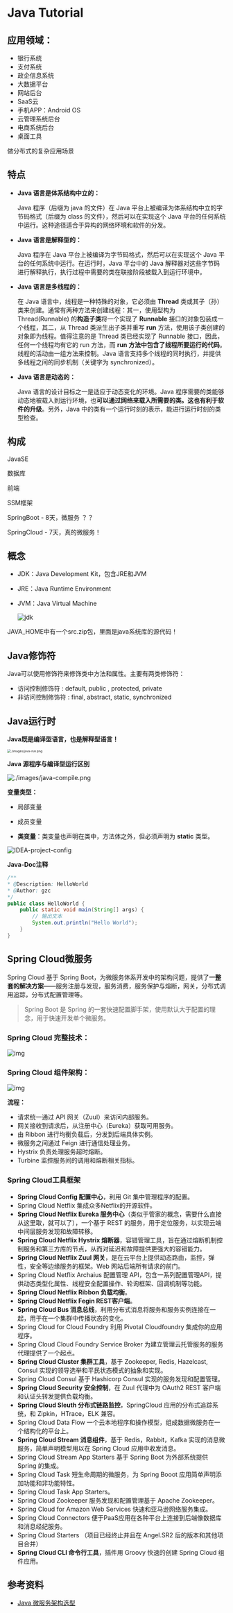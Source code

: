 # Java Tutorial

## 应用领域：

- 银行系统
- 支付系统
- 政企信息系统
- 大数据平台
- 网站后台
- SaaS云
- 手机APP：Android OS
- 云管理系统后台
- 电商系统后台
- 桌面工具

做分布式的复杂应用场景



## 特点

- **Java 语言是体系结构中立的：**

  Java 程序（后缀为 java 的文件）在 Java 平台上被编译为体系结构中立的字节码格式（后缀为 class 的文件），然后可以在实现这个 Java 平台的任何系统中运行。这种途径适合于异构的网络环境和软件的分发。

- **Java 语言是解释型的：**

  Java 程序在 Java 平台上被编译为字节码格式，然后可以在实现这个 Java 平台的任何系统中运行。在运行时，Java 平台中的 Java 解释器对这些字节码进行解释执行，执行过程中需要的类在联接阶段被载入到运行环境中。

- **Java 语言是多线程的：**

  在 Java 语言中，线程是一种特殊的对象，它必须由 **Thread** 类或其子（孙）类来创建。通常有两种方法来创建线程：其一，使用型构为 Thread(Runnable) 的**构造子类**将一个实现了 **Runnable** 接口的对象包装成一个线程，其二，从 Thread 类派生出子类并重写 **run** 方法，使用该子类创建的对象即为线程。值得注意的是 Thread 类已经实现了 Runnable 接口，因此，任何一个线程均有它的 run 方法，而 **run 方法中包含了线程所要运行的代码**。线程的活动由一组方法来控制。Java 语言支持多个线程的同时执行，并提供多线程之间的同步机制（关键字为 synchronized）。

- **Java 语言是动态的：**

  Java 语言的设计目标之一是适应于动态变化的环境。Java 程序需要的类能够动态地被载入到运行环境，也**可以通过网络来载入所需要的类。这也有利于软件的升级**。另外，Java 中的类有一个运行时刻的表示，能进行运行时刻的类型检查。



## 构成

JavaSE

数据库

前端

SSM框架

SpringBoot - 8天，微服务 ？？

SpringCloud - 7天，真的微服务！



## 概念

- JDK：Java Development Kit，包含JRE和JVM

- JRE：Java Runtime Environment

- JVM：Java Virtual Machine

  ![jdk](./images/jdk.png)

JAVA_HOME中有一个src.zip包，里面是java系统库的源代码！



## Java修饰符

Java可以使用修饰符来修饰类中方法和属性。主要有两类修饰符：

- 访问控制修饰符 : default, public , protected, private
- 非访问控制修饰符 : final, abstract, static, synchronized



## Java运行时

**Java既是编译型语言，也是解释型语言！**

<img src="./images/java-run.png" alt="./images/java-run.png" style="zoom:50%;" />



**Java 源程序与编译型运行区别**

![./images/java-compile.png](./images/java-compile.png)

**变量类型：**

- 局部变量
- 成员变量

- **类变量**：类变量也声明在类中，方法体之外，但必须声明为 **static** 类型。



![IDEA-project-config](./images/IDEA-project-config.png) 



**Java-Doc注释**

```java
/**
* @Description: HelloWorld
* @Author: gzc
*/
public class HelloWorld {
    public static void main(String[] args) {
        // 输出文本
        System.out.println("Hello World");
    }
}

```



## Spring Cloud微服务

Spring Cloud 基于 Spring Boot，为微服务体系开发中的架构问题，提供了**一整套的解决方案**——服务注册与发现，服务消费，服务保护与熔断，网关，分布式调用追踪，分布式配置管理等。

> Spring Boot 是 Spring 的一套快速配置脚手架，使用默认大于配置的理念，用于快速开发单个微服务。



### Spring Cloud 完整技术：

![img](./images/spring-cloud.png)



### Spring Cloud 组件架构：

![img](./images/spring-cloud-framework.png)



**流程：**

- 请求统一通过 API 网关（Zuul）来访问内部服务。
- 网关接收到请求后，从注册中心（Eureka）获取可用服务。
- 由 Ribbon 进行均衡负载后，分发到后端具体实例。
- 微服务之间通过 Feign 进行通信处理业务。
- Hystrix 负责处理服务超时熔断。
- Turbine 监控服务间的调用和熔断相关指标。



### Spring Cloud工具框架

- **Spring Cloud Config 配置中心**，利用 Git 集中管理程序的配置。
- Spring Cloud Netflix 集成众多Netflix的开源软件。
- **Spring Cloud Netflix Eureka 服务中心**（类似于管家的概念，需要什么直接从这里取，就可以了），一个基于 REST 的服务，用于定位服务，以实现云端中间层服务发现和故障转移。
- **Spring Cloud Netflix Hystrix 熔断器**，容错管理工具，旨在通过熔断机制控制服务和第三方库的节点，从而对延迟和故障提供更强大的容错能力。
- **Spring Cloud Netflix Zuul 网关**，是在云平台上提供动态路由，监控，弹性，安全等边缘服务的框架。Web 网站后端所有请求的前门。
- Spring Cloud Netflix Archaius 配置管理 API，包含一系列配置管理API，提供动态类型化属性、线程安全配置操作、轮询框架、回调机制等功能。
- **Spring Cloud Netflix Ribbon 负载均衡**。
- **Spring Cloud Netflix Fegin REST客户端**。
- **Spring Cloud Bus 消息总线**，利用分布式消息将服务和服务实例连接在一起，用于在一个集群中传播状态的变化。
- Spring Cloud for Cloud Foundry 利用 Pivotal Cloudfoundry 集成你的应用程序。
- Spring Cloud Cloud Foundry Service Broker 为建立管理云托管服务的服务代理提供了一个起点。
- **Spring Cloud Cluster 集群工具**，基于 Zookeeper, Redis, Hazelcast, Consul 实现的领导选举和平民状态模式的抽象和实现。
- Spring Cloud Consul 基于 Hashicorp Consul 实现的服务发现和配置管理。
- **Spring Cloud Security 安全控制**，在 Zuul 代理中为 OAuth2 REST 客户端和认证头转发提供负载均衡。
- **Spring Cloud Sleuth 分布式链路监控**，SpringCloud 应用的分布式追踪系统，和 Zipkin，HTrace，ELK 兼容。
- Spring Cloud Data Flow 一个云本地程序和操作模型，组成数据微服务在一个结构化的平台上。
- **Spring Cloud Stream 消息组件**，基于 Redis，Rabbit，Kafka 实现的消息微服务，简单声明模型用以在 Spring Cloud 应用中收发消息。
- Spring Cloud Stream App Starters 基于 Spring Boot 为外部系统提供 Spring 的集成。
- Spring Cloud Task 短生命周期的微服务，为 Spring Booot 应用简单声明添加功能和非功能特性。
- Spring Cloud Task App Starters。
- Spring Cloud Zookeeper 服务发现和配置管理基于 Apache Zookeeper。
- Spring Cloud for Amazon Web Services 快速和亚马逊网络服务集成。
- Spring Cloud Connectors 便于PaaS应用在各种平台上连接到后端像数据库和消息经纪服务。
- Spring Cloud Starters （项目已经终止并且在 Angel.SR2 后的版本和其他项目合并）
- **Spring Cloud CLI 命令行工具**，插件用 Groovy 快速的创建 Spring Cloud 组件应用。



## 参考资料

- [Java 微服务架构选型](https://www.cnblogs.com/zengyjun/p/10309391.html)